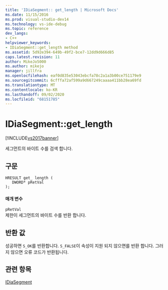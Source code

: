 ```yaml
---
title: 'IDiaSegment:: get_length | Microsoft Docs'
ms.date: 11/15/2016
ms.prod: visual-studio-dev14
ms.technology: vs-ide-debug
ms.topic: reference
dev_langs:
- C++
helpviewer_keywords:
- IDiaSegment::get_length method
ms.assetid: 5d92e394-649b-49f2-bce7-12dd9d666d85
caps.latest.revision: 11
author: MikeJo5000
ms.author: mikejo
manager: jillfra
ms.openlocfilehash: eaf0d835e53043ebcfa78c2a1a3b00ce751179e9
ms.sourcegitcommit: 6cfffa72af599a9d667249caaaa411bb28ea69fd
ms.translationtype: MT
ms.contentlocale: ko-KR
ms.lasthandoff: 09/02/2020
ms.locfileid: "68151785"
---
```

# <a name="idiasegmentget_length"></a>IDiaSegment::get_length
[!INCLUDE[vs2017banner](../../includes/vs2017banner.md)]

세그먼트의 바이트 수를 검색 합니다.  
  
## <a name="syntax"></a>구문  
  
```cpp#  
HRESULT get_ length (   
   DWORD* pRetVal  
);  
```  
  
#### <a name="parameters"></a>매개 변수  
 `pRetVal`  
 제한이 세그먼트의 바이트 수를 반환 합니다.  
  
## <a name="return-value"></a>반환 값  
 성공하면 `S_OK`를 반환합니다. `S_FALSE`이 속성이 지원 되지 않으면를 반환 합니다. 그러지 않으면 오류 코드가 반환됩니다.  
  
## <a name="see-also"></a>관련 항목  
 [IDiaSegment](../../debugger/debug-interface-access/idiasegment.md)

